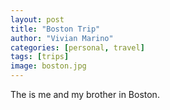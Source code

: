 ```yaml
---
layout: post
title: "Boston Trip"
author: "Vivian Marino"
categories: [personal, travel]
tags: [trips]
image: boston.jpg
---
```


The is me and my brother in Boston.